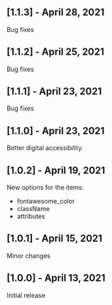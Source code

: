 ## [1.1.3] - April 28, 2021

Bug fixes

## [1.1.2] - April 25, 2021

Bug fixes

## [1.1.1] - April 23, 2021

Bug fixes

## [1.1.0] - April 23, 2021

Better digital accessibility.

## [1.0.2] - April 19, 2021

New options for the items:

* fontawesome_color
* className
* attributes

## [1.0.1] - April 15, 2021

Minor changes

## [1.0.0] - April 13, 2021

Initial release